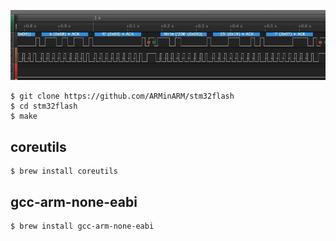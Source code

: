 ![img](IMG/iic.png)

```
$ git clone https://github.com/ARMinARM/stm32flash
$ cd stm32flash
$ make
```

## coreutils
```
$ brew install coreutils
```
## gcc-arm-none-eabi
```
$ brew install gcc-arm-none-eabi
```

